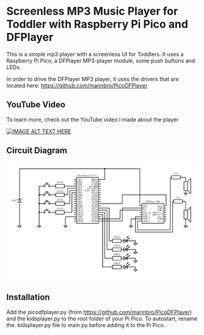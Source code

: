 # Screenless MP3 Music Player for Toddler with Raspberry Pi Pico and DFPlayer
This is a simple mp3 player with a screenless UI for Toddlers. It uses a Raspberry Pi Pico, a DFPlayer MP3-player module, some push buttons and LEDs.

In order to drive the DFPlayer MP3 player, it uses the drivers that are located here: https://github.com/mannbro/PicoDFPlayer

## YouTube Video
To learn more, check out the YouTube video I made about the player

[![IMAGE ALT TEXT HERE](https://img.youtube.com/vi/1--GBKYXRyY/0.jpg)](https://www.youtube.com/watch?v=1--GBKYXRyY)

## Circuit Diagram
![Circuit Diagram](https://github.com/mannbro/Kidsplayer/raw/main/circuit.png)

## Installation
Add the picodfplayer.py (from https://github.com/mannbro/PicoDFPlayer) and the kidsplayer.py to the root folder of your Pi Pico. To autostart, rename the. kidsplayer.py file to main.py before adding it to the Pi Pico.
